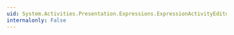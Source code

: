 ```yaml
---
uid: System.Activities.Presentation.Expressions.ExpressionActivityEditor.SetExpressionActivityEditor(System.Object,System.String)
internalonly: False
---
```

